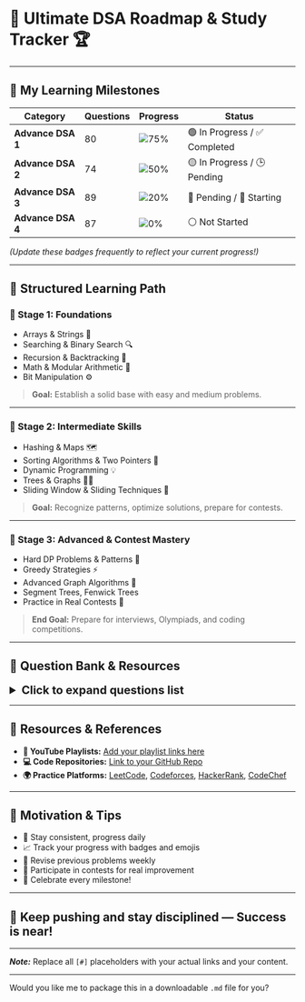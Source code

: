# 🚀 **Ultimate DSA Roadmap & Study Tracker** 🏆

---

## 🎯 **My Learning Milestones**

| **Category** | **Questions** | **Progress** | **Status** |
|--------------|----------------|--------------|------------|
| **Advance DSA 1** | 80 | ![75%](https://img.shields.io/badge/Progress-75%25-brightgreen) | 🟢 In Progress / ✅ Completed |
| **Advance DSA 2** | 74 | ![50%](https://img.shields.io/badge/Progress-50%25-yellow) | 🟡 In Progress / 🕒 Pending |
| **Advance DSA 3** | 89 | ![20%](https://img.shields.io/badge/Progress-20%25-red) | 🔴 Pending / 🚧 Starting |
| **Advance DSA 4** | 87 | ![0%](https://img.shields.io/badge/Progress-0%25-gray) | ⚪ Not Started |

*(Update these badges frequently to reflect your current progress!)*

---

## 📘 **Structured Learning Path**

### **🌱 Stage 1: Foundations**
- Arrays & Strings 📖
- Searching & Binary Search 🔍
- Recursion & Backtracking 🔄
- Math & Modular Arithmetic 🧮
- Bit Manipulation ⚙️

> **Goal:** Establish a solid base with easy and medium problems.

---

### **🚀 Stage 2: Intermediate Skills**
- Hashing & Maps 🗺️
- Sorting Algorithms & Two Pointers 🔄
- Dynamic Programming 💡
- Trees & Graphs 🌳🌐
- Sliding Window & Sliding Techniques 🔁

> **Goal:** Recognize patterns, optimize solutions, prepare for contests.

---

### **🏁 Stage 3: Advanced & Contest Mastery**
- Hard DP Problems & Patterns 🧩
- Greedy Strategies ⚡
- Advanced Graph Algorithms 🌉
- Segment Trees, Fenwick Trees
- Practice in Real Contests 🏅

> **End Goal:** Prepare for interviews, Olympiads, and coding competitions.

---

## 🔖 **Question Bank & Resources**

<details>
<summary style="font-weight:bold; font-size:20px;">Click to expand questions list</summary>

### 🌟 **DSA1: Questions List**

| Category | Question | YouTube Link | Source Code |
|----------|------------|--------------|--------------|
| Arrays 1 | Max Sum Contiguous Subarray | [🔗](#) | [💻](#) |
| Arrays 1 | Continuous Sum Query | [🔗](#) | [💻](#) |
| Arrays 1 | Rain Water Trapped | [🔗](#) | [💻](#) |
| Arrays 1 | Add One To Number | [🔗](#) | [💻](#) |
| Arrays 1 | Flip | [🔗](#) | [💻](#) |

---

### 🌟 **Arrays 2: Questions List**

| Category | Question | YouTube Link | Source Code |
|----------|------------|--------------|--------------|
| 2D Arrays | Spiral Order Matrix II | [🔗](#) | [💻](#) |
| 2D Arrays | Search in sorted row & column matrix | [🔗](#) | [💻](#) |
| 2D Arrays | Sum of all submatrices | [🔗](#) | [💻](#) |
| 2D Arrays | Minimum Swaps | [🔗](#) | [💻](#) |
| 2D Arrays | Max row of 1s | [🔗](#) | [💻](#) |

---

### 🌟 **Interview Problems**

| Question | YouTube | Source Code |
|----------|---------|--------------|
| First Missing Integer | [🔗](#) | [💻](#) |
| Merge Overlapping Intervals | [🔗](#) | [💻](#) |
| Merge Intervals | [🔗](#) | [💻](#) |

---

### 🌟 **Bit Manipulation**

| Question | YouTube | Source Code |
|----------|---------|--------------|
| Number of 1 Bits | [🔗](#) | [💻](#) |
| Single Number (XOR) | [🔗](#) | [💻](#) |
| Unset i-th bit | [🔗](#) | [💻](#) |
| Toggle i-th bit | [🔗](#) | [💻](#) |
| Check bit | [🔗](#) | [💻](#) |
| Find Nth Magic Number | [🔗](#) | [💻](#) |

---

### 🌟 **Recursion & Backtracking**

| Question | YouTube | Source Code |
|----------|---------|--------------|
| Basic Recursion | [🔗](#) | [💻](#) |
| Factorial | [🔗](#) | [💻](#) |
| Fibonacci | [🔗](#) | [💻](#) |
| Generate Permutations | [🔗](#) | [💻](#) |
| Generate Parentheses | [🔗](#) | [💻](#) |

---

<!-- Extend this list as needed with similar tables for other modules -->

</details>

---

## 🔗 **Resources & References**

- **🔴 YouTube Playlists:** [Add your playlist links here](#)
- **💻 Code Repositories:** [Link to your GitHub Repo](#)
- **🌍 Practice Platforms:** [LeetCode](https://leetcode.com), [Codeforces](https://codeforces.com), [HackerRank](https://www.hackerrank.com), [CodeChef](https://www.codechef.com)

---

## 🚀 **Motivation & Tips**

- 💪 Stay consistent, progress daily
- 📈 Track your progress with badges and emojis
- 🔁 Revise previous problems weekly
- 🎯 Participate in contests for real improvement
- 🎉 Celebrate every milestone!

---

## **🌟 Keep pushing and stay disciplined — Success is near!**

---

***Note:*** Replace all `[#]` placeholders with your actual links and your content.

---

Would you like me to package this in a downloadable `.md` file for you?
